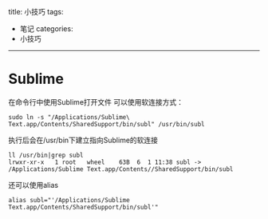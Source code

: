 title: 小技巧
tags:
  - 笔记
categories:
  - 小技巧
---
# Sublime
在命令行中使用Sublime打开文件
可以使用软连接方式：
````
sudo ln -s "/Applications/Sublime\ Text.app/Contents/SharedSupport/bin/subl" /usr/bin/subl
````
执行后会在/usr/bin下建立指向Sublime的软连接
````
ll /usr/bin|grep subl
lrwxr-xr-x   1 root   wheel    63B  6  1 11:38 subl -> /Applications/Sublime Text.app/Contents//SharedSupport/bin/subl
````
还可以使用alias
````
alias subl="'/Applications/Sublime Text.app/Contents/SharedSupport/bin/subl'"
````